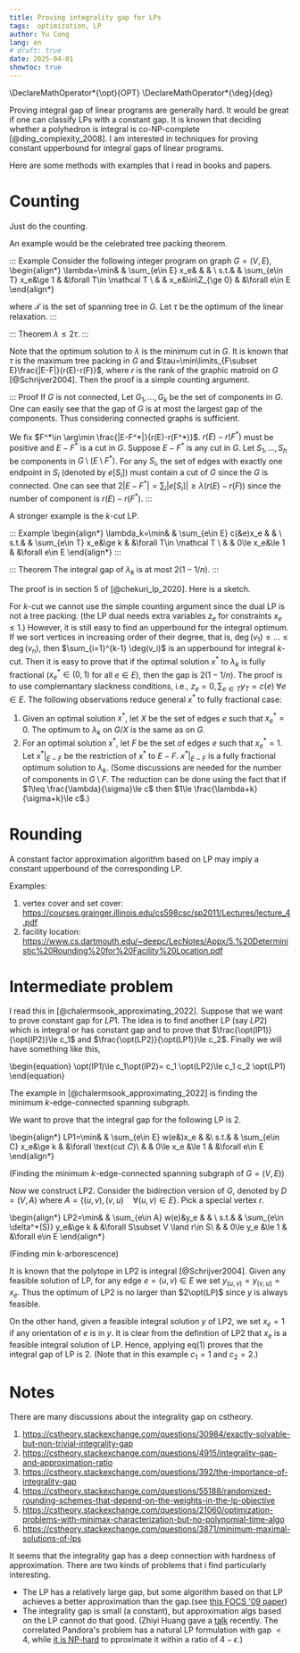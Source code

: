 ```yaml
---
title: Proving integrality gap for LPs
tags:  optimization, LP
author: Yu Cong
lang: en
# draft: true
date: 2025-04-01
showtoc: true
---
```


\DeclareMathOperator*{\opt}{OPT}
\DeclareMathOperator*{\deg}{deg}

Proving integral gap of linear programs are generally hard. It would be great if one can classify LPs with a constant gap. It is known that deciding whether a polyhedron is integral is co-NP-complete [@ding_complexity_2008]. 
I am interested in techniques for proving constant upperbound for integral gaps of linear programs.

Here are some methods with examples that I read in books and papers.

# Counting

Just do the counting.

An example would be the celebrated tree packing theorem.

::: Example
Consider the following integer program on graph $G=(V,E)$,
\begin{align*}
\lambda=\min&   &  \sum_{e\in E} x_e&       &   & \\
s.t.&           &  \sum_{e\in T} x_e&\ge 1  &   &\forall T\in \mathcal T \\
 &              &  x_e&\in\Z_{\ge 0}        &   &\forall e\in E
\end{align*}

where $\mathcal T$ is the set of spanning tree in $G$.
Let $\tau$ be the optimum of the linear relaxation.
:::

::: Theorem
$\lambda \le 2 \tau$.
:::

Note that the optimum solution to $\lambda$ is the minimum cut in $G$.
It is known that $\tau$ is the maximum tree packing in $G$ and $\tau=\min\limits_{F\subset E}\frac{|E-F|}{r(E)-r(F)}$, where $r$ is the rank of the graphic matroid on $G$ [@Schrijver2004].
Then the proof is a simple counting argument.

::: Proof
If $G$ is not connected, Let $G_1,...,G_k$ be the set of components in $G$. One can easily see that the gap of $G$ is at most the largest gap of the components. Thus considering connected graphs is sufficient.

We fix $F^*\in \arg\min \frac{|E-F^*|}{r(E)-r(F^*)}$. $r(E)-r(F^*)$ must be positive and $E-F^*$ is a cut in $G$. Suppose $E-F^*$ is any cut in $G$. Let $S_1,...,S_h$ be components in $G\setminus (E\setminus F^*)$. For any $S_i$, the set of edges with exactly one endpoint in $S_i$ (denoted by $e[S_i]$) must contain a cut of $G$ since the $G$ is connected. One can see that $2|E-F^*|=\sum_i |e[S_i]|\ge \lambda (r(E)-r(F))$ since the number of component is $r(E)-r(F^*)$.
:::

A stronger example is the $k$-cut LP.

::: Example
\begin{align*}
\lambda_k=\min&   &  \sum_{e\in E} c(&e)x_e       &   & \\
s.t.&             &  \sum_{e\in T} x_e&\ge k  &   &\forall T\in \mathcal T \\
 &                &  0\le x_e&\le 1        &   &\forall e\in E
\end{align*}
:::

::: Theorem
The integral gap of $\lambda_k$ is at most $2(1-1/n)$.
:::

The proof is in section 5 of [@chekuri_lp_2020]. Here is a sketch.

For $k$-cut we cannot use the simple counting argument since the dual LP is not a tree packing. (the LP dual needs extra variables $z_e$ for constraints $x_e\le 1$.) However, it is still easy to find an upperbound for the integral optimum. If we sort vertices in increasing order of their degree, that is, $\deg(v_1)\le \dots \le \deg(v_n)$, then $\sum_{i=1}^{k-1} \deg(v_i)$ is an upperbound for integral $k$-cut. Then it is easy to prove that if the optimal solution $x^*$ to $\lambda_k$ is fully fractional ($x_e^*\in (0,1)$ for all $e\in E$), then the gap is $2(1-1/n)$. The proof is to use complemantary slackness conditions, i.e., $z_e=0,\sum_{e\in T}y_T=c(e)\;\forall e\in E$. The following observations reduce general $x^*$ to fully fractional case:

1. Given an optimal solution $x^*$, let $X$ be the set of edges $e$ such that $x_e^*=0$. The optimum to $\lambda_k$ on $G/X$ is the same as on $G$.
2. For an optimal solution $x^*$, let $F$ be the set of edges $e$ such that $x_e^*=1$. Let $x^*|_{E-F}$ be the restriction of $x^*$ to $E-F$. $x^*|_{E-F}$ is a fully fractional optimum solution to $\lambda_k$. (Some discussions are needed for the number of components in $G\setminus F$. The reduction can be done using the fact that if $1\leq \frac{\lambda}{\sigma}\le c$ then $1\le \frac{\lambda+k}{\sigma+k}\le c$.)

# Rounding

A constant factor approximation algorithm based on LP may imply a constant upperbound of the corresponding LP.

Examples:

1. vertex cover and set cover: <https://courses.grainger.illinois.edu/cs598csc/sp2011/Lectures/lecture_4.pdf>
2. facility location: <https://www.cs.dartmouth.edu/~deepc/LecNotes/Appx/5.%20Deterministic%20Rounding%20for%20Facility%20Location.pdf>


# Intermediate problem

I read this in [@chalermsook_approximating_2022]. Suppose that we want to prove constant gap for $LP1$. The idea is to find another LP (say $LP2$) which is integral or has constant gap and to prove that $\frac{\opt(IP1)}{\opt(IP2)}\le c_1$ and $\frac{\opt(LP2)}{\opt(LP1)}\le c_2$. Finally we will have something like this,

\begin{equation}
\opt(IP1)\le c_1\opt(IP2)= c_1 \opt(LP2)\le c_1 c_2 \opt(LP1)
\end{equation}

The example in [@chalermsook_approximating_2022] is finding the minimum $k$-edge-connected spanning subgraph.


We want to prove that the integral gap for the following LP is 2.

\begin{align*}
LP1=\min&   & \sum_{e\in E} w(e&)x_e    & &\\
s.t.&       & \sum_{e\in C} x_e&\ge k    & &\forall \text{cut $C$}\\
&           &  0\le x_e &\le 1    & &\forall e\in E
\end{align*}

(Finding the minimum $k$-edge-connected spanning subgraph of $G=(V,E)$)

Now we construct LP2. Consider the bidirection version of $G$, denoted by $D=(V,A)$ where $A=\{(u,v),(v,u) \quad \forall (u,v)\in E\}$. Pick a special vertex $r$.

\begin{align*}
LP2=\min&   & \sum_{e\in A} w(e)&y_e            & & \\
s.t.&       & \sum_{e\in \delta^+(S)} y_e&\ge k & &\forall S\subset V \land r\in S\\
 &          & 0\le y_e &\le 1                   &  &\forall e\in E
\end{align*}

(Finding min k-arborescence)

It is known that the polytope in LP2 is integral [@Schrijver2004]. Given any feasible solution of LP, for any edge $e=(u,v)\in E$ we set $y_{(u,v)}=y_{(v,u)}=x_e$. Thus the optimum of LP2 is no larger than $2\opt(LP)$ since $y$ is always feasible.

On the other hand, given a feasible integral solution $y$ of LP2, we set $x_e=1$ if any orientation of $e$ is in $y$. It is clear from the definition of LP2 that $x_e$ is a feasible integral solution of LP. Hence, applying eq(1) proves that the integral gap of LP is 2. (Note that in this example $c_1=1$ and $c_2=2$.)

# Notes

There are many discussions about the integrality gap on cstheory.

1. <https://cstheory.stackexchange.com/questions/30984/exactly-solvable-but-non-trivial-integrality-gap>
2. <https://cstheory.stackexchange.com/questions/4915/integrality-gap-and-approximation-ratio>
3. <https://cstheory.stackexchange.com/questions/392/the-importance-of-integrality-gap>
4. <https://cstheory.stackexchange.com/questions/55188/randomized-rounding-schemes-that-depend-on-the-weights-in-the-lp-objective>
5. <https://cstheory.stackexchange.com/questions/21060/optimization-problems-with-minimax-characterization-but-no-polynomial-time-algo>
6. <https://cstheory.stackexchange.com/questions/3871/minimum-maximal-solutions-of-lps>

It seems that the integrality gap has a deep connection with hardness of approximation. There are two kinds of problems that i find particularly interesting.

- The LP has a relatively large gap, but some algorithm based on that LP achieves a better approximation than the gap.(see [this FOCS '09 paper](http://www.cis.upenn.edu/~sanjeev/postscript/FOCS09_MaxMin.pdf))
- The integrality gap is small (a constant), but approximation algs based on the LP cannot do that good. (Zhiyi Huang gave a [talk](https://tcsuestc.com/2025/06/13/optimal-4-approximation-for-the-correlated-pandoras-problem/) recently. The correlated Pandora's problem has a natural LP formulation with gap $<4$, while [it is NP-hard](https://tetali.math.gatech.edu/PUBLIS/mssc_final.pdf) to pproximate it within a ratio of $4-\epsilon$.)